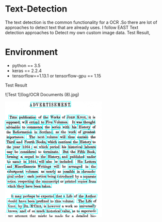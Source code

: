 # Text-Detection
The text detection is the common functionality for a OCR .So there are lot of approaches to detect text that are already uses. I follow EAST Text detection approaches to Detect my own custom image data.
Test Result,
# Environment
- python == 3.5
- keras == 2.2.4
- tensorflow==1.13.1 or tensorflow-gpu == 1.15

Test Result

![Test 1](log/OCR Documents (8).jpg)

![Test 2](log/target-319x383.png)
